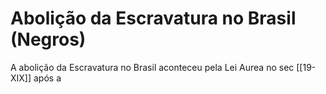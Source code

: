 # Abolição da Escravatura no Brasil (Negros)

A abolição da Escravatura no Brasil aconteceu pela Lei Aurea no sec [[19-XIX]] após a 
